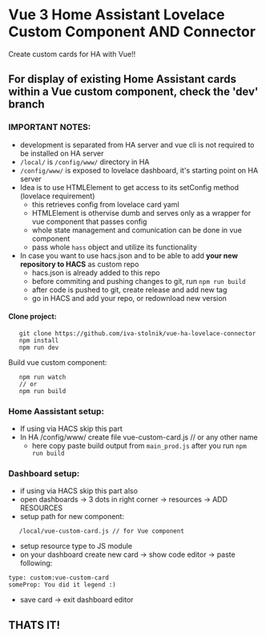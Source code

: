 # Vue 3 Home Assistant Lovelace Custom Component AND Connector
Create custom cards for HA with Vue!!

## For display of existing Home Assistant cards within a Vue custom component, check the 'dev' branch

### IMPORTANT NOTES:
   * development is separated from HA server and vue cli is not required to be installed on HA server
   * `/local/` is `/config/www/` directory in HA
   * `/config/www/` is exposed to lovelace dashboard, it's starting point on HA server
   * Idea is to use HTMLElement to get access to its setConfig method (lovelace requirement)
        - this retrieves config from lovelace card yaml
        - HTMLElement is othervise dumb and serves only as a wrapper for vue component that passes config
        - whole state management and comunication can be done in vue component
        - pass whole `hass` object and utilize its functionality
   * In case you want to use hacs.json and to be able to add **your new repository to HACS** as custom repo
        - hacs.json is already added to this repo
        - before commiting and pushing changes to git, run `npm run build`
        - after code is pushed to git, create release and add new tag
        - go in HACS and add your repo, or redownload new version

#### Clone project:
```
   git clone https://github.com/iva-stolnik/vue-ha-lovelace-connector
   npm install
   npm run dev
```

Build vue custom component:
```
   npm run watch
   // or
   npm run build
```
### Home Aassistant setup:
   * If using via HACS skip this part
   * In HA /config/www/ create file vue-custom-card.js // or any other name
      * here copy paste build output from `main_prod.js` after you run `npm run build`

### Dashboard setup:
   * if using via HACS skip this part also
   * open dashboards -> 3 dots in right corner -> resources -> ADD RESOURCES
   * setup path for new component: 
```
   /local/vue-custom-card.js // for Vue component
```
   * setup resource type to JS module
   * on your dashboard create new card -> show code editor -> paste following:
   ```
type: custom:vue-custom-card
someProp: You did it legend :)
   ```
   * save card -> exit dashboard editor

## THATS IT!
